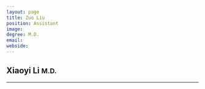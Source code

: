 ```yaml
---
layout: page
title: Zuo Liu
position: Assistant
image: 
degree: M.D.
email: 
webside: 
---
```


<style>
p {
    text-align: justify;
}
</style>

<h2>Xiaoyi Li <small>M.D.</small></h2>
<hr>
